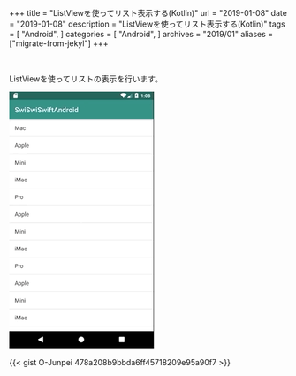 +++
title = "ListViewを使ってリスト表示する(Kotlin)"
url = "2019-01-08"
date = "2019-01-08"
description = "ListViewを使ってリスト表示する(Kotlin)"
tags = [
  "Android",
]
categories = [
    "Android",
]
archives = "2019/01"
aliases = ["migrate-from-jekyl"]
+++

<br>

ListViewを使ってリストの表示を行います。


![alt](1.gif)

{{< gist O-Junpei 478a208b9bbda6ff45718209e95a90f7 >}}
